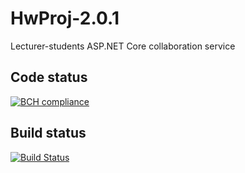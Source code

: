 # HwProj-2.0.1
Lecturer-students ASP.NET Core collaboration service

## Code status
[![BCH compliance](https://bettercodehub.com/edge/badge/DedSec256/HwProj-2.0.1?branch=master)](https://bettercodehub.com/)

## Build status
[![Build Status](https://travis-ci.org/InteIIigeNET/HwProj-2.0.1.svg?branch=master)](https://travis-ci.org/InteIIigeNET/HwProj-2.0.1)
